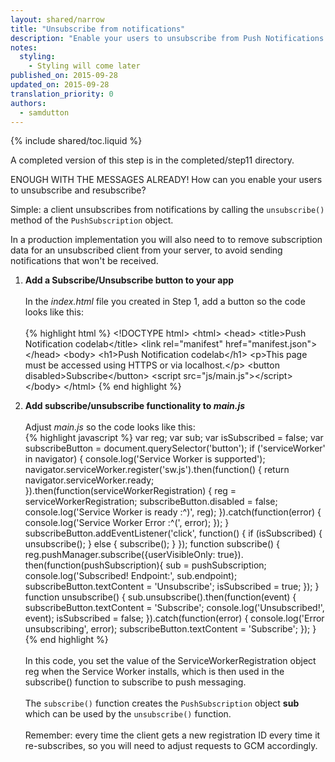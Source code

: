 ```yaml
---
layout: shared/narrow
title: "Unsubscribe from notifications"
description: "Enable your users to unsubscribe from Push Notifications."
notes:
  styling:
    - Styling will come later
published_on: 2015-09-28
updated_on: 2015-09-28
translation_priority: 0
authors:
  - samdutton
---
```


{% include shared/toc.liquid %}

A completed version of this step is in the completed/step11 directory.

ENOUGH WITH THE MESSAGES ALREADY! How can you enable your users to unsubscribe and resubscribe?

Simple: a client unsubscribes from notifications by calling the `unsubscribe()`
method of the `PushSubscription` object.

In a production implementation you will also need to to remove subscription data
for an unsubscribed client from your server, to avoid sending notifications that
won't be received.

1. **Add a Subscribe/Unsubscribe button to your app**<br>
   <br>
   In the _index.html_ file you created in Step 1, add a button so the code
   looks like this:<br>
   <br>
   {% highlight html %}
   &lt;!DOCTYPE html&gt;
   &lt;html&gt;
   &lt;head&gt;
     &lt;title&gt;Push Notification codelab&lt;/title&gt;
     &lt;link rel="manifest" href="manifest.json"&gt;
   &lt;/head&gt;
   &lt;body&gt;
     &lt;h1&gt;Push Notification codelab&lt;/h1&gt;
     &lt;p&gt;This page must be accessed using HTTPS or via localhost.&lt;/p&gt;
     &lt;button disabled&gt;Subscribe&lt;/button&gt;
     &lt;script src="js/main.js"&gt;&lt;/script&gt;
   &lt;/body&gt;
   &lt;/html&gt;
   {% end highlight %}

2. **Add subscribe/unsubscribe functionality to _main.js_**<br>
   <br>
   Adjust _main.js_ so the code looks like this:<br>
   {% highlight javascript %}
   var reg;
   var sub;
   var isSubscribed = false;
   var subscribeButton = document.querySelector('button');
   if ('serviceWorker' in navigator) {
     console.log('Service Worker is supported');
     navigator.serviceWorker.register('sw.js').then(function() {
       return navigator.serviceWorker.ready;
     }).then(function(serviceWorkerRegistration) {
       reg = serviceWorkerRegistration;
       subscribeButton.disabled = false;
       console.log('Service Worker is ready :^)', reg);
     }).catch(function(error) {
       console.log('Service Worker Error :^(', error);
     });
   }
   subscribeButton.addEventListener('click', function() {
     if (isSubscribed) {
       unsubscribe();
     } else {
       subscribe();
     }
   });
   function subscribe() {
     reg.pushManager.subscribe({userVisibleOnly: true}).
     then(function(pushSubscription){
       sub = pushSubscription;
       console.log('Subscribed! Endpoint:', sub.endpoint);
       subscribeButton.textContent = 'Unsubscribe';
       isSubscribed = true;
     });
   }
   function unsubscribe() {
     sub.unsubscribe().then(function(event) {
       subscribeButton.textContent = 'Subscribe';
       console.log('Unsubscribed!', event);
       isSubscribed = false;
     }).catch(function(error) {
       console.log('Error unsubscribing', error);
       subscribeButton.textContent = 'Subscribe';
     });
   }
   {% end highlight %}<br>
   <br>
   In this code, you set the value of the ServiceWorkerRegistration object reg when the Service Worker installs, which is then used in the subscribe() function to subscribe to push messaging.<br>
   <br>
   The `subscribe()` function creates the `PushSubscription` object **sub** which can be used by the `unsubscribe()` function.<br>
   <br>
   Remember: every time the client gets a new registration ID every time it re-subscribes, so you will need to adjust requests to GCM accordingly.
